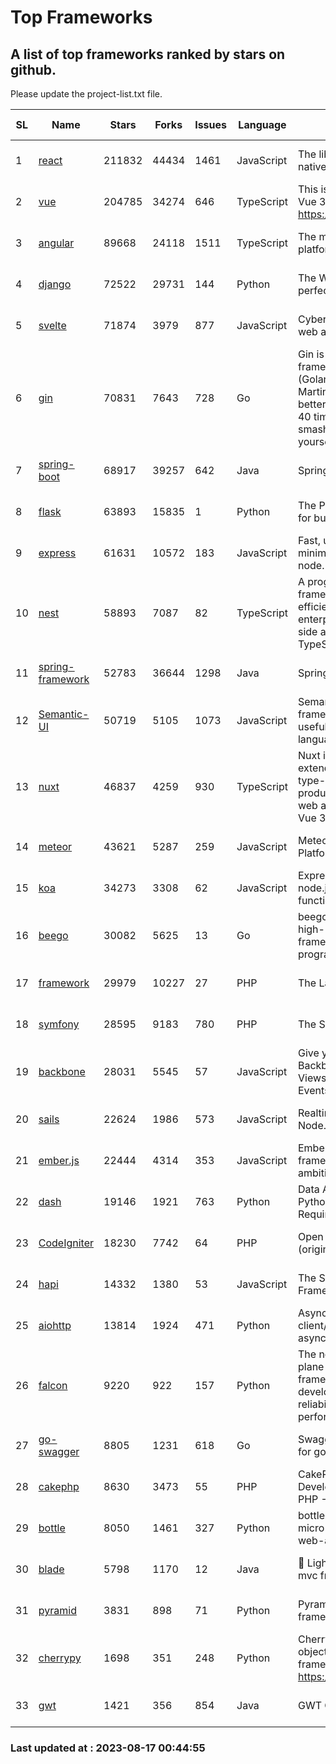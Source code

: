 # Top Frameworks
## A list of top frameworks ranked by stars on github.  
Please update the project-list.txt file.

| SL| Name  | Stars| Forks| Issues | Language | Description | Last Commit |
| --| ------| -----| ---- | ------ | -------- | ----------- | ----------- |
| 1 | [react](https://github.com/facebook/react) | 211832 | 44434 | 1461 | JavaScript | The library for web and native user interfaces | 2023-08-16 21:04:21 |
| 2 | [vue](https://github.com/vuejs/vue) | 204785 | 34274 | 646 | TypeScript | This is the repo for Vue 2. For Vue 3, go to https://github.com/vuejs/core | 2023-04-27 09:43:19 |
| 3 | [angular](https://github.com/angular/angular) | 89668 | 24118 | 1511 | TypeScript | The modern web developer’s platform | 2023-08-16 17:33:53 |
| 4 | [django](https://github.com/django/django) | 72522 | 29731 | 144 | Python | The Web framework for perfectionists with deadlines. | 2023-08-12 18:37:15 |
| 5 | [svelte](https://github.com/sveltejs/svelte) | 71874 | 3979 | 877 | JavaScript | Cybernetically enhanced web apps | 2023-08-15 14:07:33 |
| 6 | [gin](https://github.com/gin-gonic/gin) | 70831 | 7643 | 728 | Go | Gin is a HTTP web framework written in Go (Golang). It features a Martini-like API with much better performance -- up to 40 times faster. If you need smashing performance, get yourself some Gin. | 2023-08-12 14:21:56 |
| 7 | [spring-boot](https://github.com/spring-projects/spring-boot) | 68917 | 39257 | 642 | Java | Spring Boot | 2023-08-16 20:44:20 |
| 8 | [flask](https://github.com/pallets/flask) | 63893 | 15835 | 1 | Python | The Python micro framework for building web applications. | 2023-08-16 22:08:52 |
| 9 | [express](https://github.com/expressjs/express) | 61631 | 10572 | 183 | JavaScript | Fast, unopinionated, minimalist web framework for node. | 2023-05-16 01:53:48 |
| 10 | [nest](https://github.com/nestjs/nest) | 58893 | 7087 | 82 | TypeScript | A progressive Node.js framework for building efficient, scalable, and enterprise-grade server-side applications with TypeScript/JavaScript 🚀 | 2023-08-16 07:51:07 |
| 11 | [spring-framework](https://github.com/spring-projects/spring-framework) | 52783 | 36644 | 1298 | Java | Spring Framework | 2023-08-16 16:46:32 |
| 12 | [Semantic-UI](https://github.com/Semantic-Org/Semantic-UI) | 50719 | 5105 | 1073 | JavaScript | Semantic is a UI component framework based around useful principles from natural language. | 2023-01-11 17:05:32 |
| 13 | [nuxt](https://github.com/nuxt/nuxt) | 46837 | 4259 | 930 | TypeScript | Nuxt is an intuitive and extendable way to create type-safe, performant and production-grade full-stack web apps and websites with Vue 3. | 2023-08-16 15:39:02 |
| 14 | [meteor](https://github.com/meteor/meteor) | 43621 | 5287 | 259 | JavaScript | Meteor, the JavaScript App Platform | 2023-08-14 15:35:22 |
| 15 | [koa](https://github.com/koajs/koa) | 34273 | 3308 | 62 | JavaScript | Expressive middleware for node.js using ES2017 async functions | 2023-05-17 07:50:49 |
| 16 | [beego](https://github.com/beego/beego) | 30082 | 5625 | 13 | Go | beego is an open-source, high-performance web framework for the Go programming language. | 2023-08-14 06:25:26 |
| 17 | [framework](https://github.com/laravel/framework) | 29979 | 10227 | 27 | PHP | The Laravel Framework. | 2023-08-16 15:00:35 |
| 18 | [symfony](https://github.com/symfony/symfony) | 28595 | 9183 | 780 | PHP | The Symfony PHP framework | 2023-08-16 10:07:24 |
| 19 | [backbone](https://github.com/jashkenas/backbone) | 28031 | 5545 | 57 | JavaScript | Give your JS App some Backbone with Models, Views, Collections, and Events | 2023-08-10 22:05:08 |
| 20 | [sails](https://github.com/balderdashy/sails) | 22624 | 1986 | 573 | JavaScript | Realtime MVC Framework for Node.js | 2023-07-21 23:31:37 |
| 21 | [ember.js](https://github.com/emberjs/ember.js) | 22444 | 4314 | 353 | JavaScript | Ember.js - A JavaScript framework for creating ambitious web applications | 2023-08-13 15:30:32 |
| 22 | [dash](https://github.com/plotly/dash) | 19146 | 1921 | 763 | Python | Data Apps & Dashboards for Python. No JavaScript Required. | 2023-08-16 15:59:07 |
| 23 | [CodeIgniter](https://github.com/bcit-ci/CodeIgniter) | 18230 | 7742 | 64 | PHP | Open Source PHP Framework (originally from EllisLab) | 2023-04-07 17:57:13 |
| 24 | [hapi](https://github.com/hapijs/hapi) | 14332 | 1380 | 53 | JavaScript | The Simple, Secure Framework Developers Trust | 2023-04-24 22:09:20 |
| 25 | [aiohttp](https://github.com/aio-libs/aiohttp) | 13814 | 1924 | 471 | Python | Asynchronous HTTP client/server framework for asyncio and Python | 2023-08-14 11:21:53 |
| 26 | [falcon](https://github.com/falconry/falcon) | 9220 | 922 | 157 | Python | The no-magic web data plane API and microservices framework for Python developers, with a focus on reliability, correctness, and performance at scale. | 2023-08-15 21:25:28 |
| 27 | [go-swagger](https://github.com/go-swagger/go-swagger) | 8805 | 1231 | 618 | Go | Swagger 2.0 implementation for go | 2023-07-24 18:20:14 |
| 28 | [cakephp](https://github.com/cakephp/cakephp) | 8630 | 3473 | 55 | PHP | CakePHP: The Rapid Development Framework for PHP - Official Repository | 2023-08-12 19:33:09 |
| 29 | [bottle](https://github.com/bottlepy/bottle) | 8050 | 1461 | 327 | Python | bottle.py is a fast and simple micro-framework for python web-applications. | 2022-09-05 15:24:52 |
| 30 | [blade](https://github.com/lets-blade/blade) | 5798 | 1170 | 12 | Java | :rocket: Lightning fast and elegant mvc framework for Java8 | 2023-06-16 05:18:49 |
| 31 | [pyramid](https://github.com/Pylons/pyramid) | 3831 | 898 | 71 | Python | Pyramid - A Python web framework | 2023-08-10 19:28:53 |
| 32 | [cherrypy](https://github.com/cherrypy/cherrypy) | 1698 | 351 | 248 | Python | CherryPy is a pythonic, object-oriented HTTP framework.      https://cherrypy.dev | 2023-08-04 13:52:17 |
| 33 | [gwt](https://github.com/gwtproject/gwt) | 1421 | 356 | 854 | Java | GWT Open Source Project | 2023-07-03 13:48:40 |

### Last updated at : 2023-08-17 00:44:55
